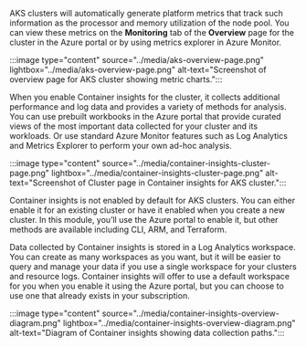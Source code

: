 AKS clusters will automatically generate platform metrics that track such information as the processor and memory utilization of the node pool. You can view these metrics on the **Monitoring** tab of the **Overview** page for the cluster in the Azure portal or by using metrics explorer in Azure Monitor. 

:::image type="content" source="../media/aks-overview-page.png" lightbox="../media/aks-overview-page.png" alt-text="Screenshot of overview page for AKS cluster showing metric charts.":::

When you enable Container insights for the cluster, it collects additional performance and log data and provides a variety of methods for analysis. You can use prebuilt workbooks in the Azure portal that provide curated views of the most important data collected for your cluster and its workloads. Or use standard Azure Monitor features such as Log Analytics and Metrics Explorer to perform your own ad-hoc analysis.

:::image type="content" source="../media/container-insights-cluster-page.png" lightbox="../media/container-insights-cluster-page.png" alt-text="Screenshot of Cluster page in Container insights for AKS cluster.":::


Container insights is not enabled by default for AKS clusters. You can either enable it for an existing cluster or have it enabled when you create a new cluster. In this module, you’ll use the Azure portal to enable it, but other methods are available including CLI, ARM, and Terraform. 

Data collected by Container insights is stored in a Log Analytics workspace. You can create as many workspaces as you want, but it will be easier to query and manage your data if you use a single workspace for your clusters and resource logs. Container insights will offer to use a default workspace for you when you enable it using the Azure portal, but you can choose to use one that already exists in your subscription.

:::image type="content" source="../media/container-insights-overview-diagram.png" lightbox="../media/container-insights-overview-diagram.png" alt-text="Diagram of Container insights showing data collection paths.":::